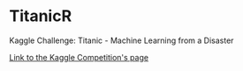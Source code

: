 TitanicR
========

Kaggle Challenge: Titanic - Machine Learning from a Disaster 

[Link to the Kaggle Competition's page](http://www.kaggle.com/c/titanic-gettingStarted)

